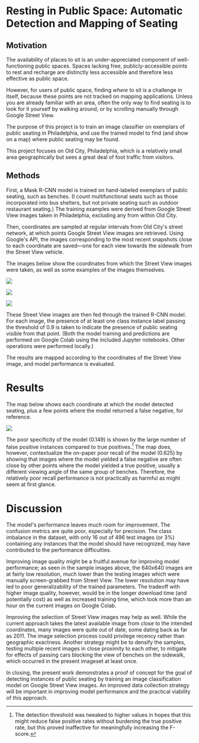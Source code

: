 # Resting in Public Space: Automatic Detection and Mapping of Seating

## Motivation

The availability of places to sit is an under-appreciated component of well-functioning public spaces. Spaces lacking free, publicly-accessible points to rest and recharge are distinctly less accessible and therefore less effective as public space. 

However, for users of public space, finding *where* to sit is a challenge in itself, because these points are not tracked on mapping applications. Unless you are already familiar with an area, often the only way to find seating is to look for it yourself by walking around, or by scrolling manually through Google Street View. 

The purpose of this project is to train an image classifier on exemplars of public seating in Philadelphia, and use the trained model to find (and show on a map) where public seating may be found.

This project focuses on Old City, Philadelphia, which is a relatively small area geographically but sees a great deal of foot traffic from visitors.

## Methods

First, a Mask R-CNN model is trained on hand-labeled exemplars of public seating, such as benches. (I count multifunctional seats such as those incorporated into bus shelters, but not private seating such as outdoor restaurant seating.) The training examples were derived from Google Street View images taken in Philadelphia, excluding any from within Old City.

Then, coordinates are sampled at regular intervals from Old City's street network, at which points Google Street View images are retrieved. Using Google's API, the images corresponding to the most recent snapshots close to each coordinate are saved—one for each view towards the sidewalk from the Street View vehicle.

The images below show the coordinates from which the Street View images were taken, as well as some examples of the images themselves.

![](images/street_view_points.png)

![](images/file_44.jpg)

![](images/file_172.jpg)

These Street View images are then fed through the trained R-CNN model. For each image, the presence of at least one class instance label passing the threshold of 0.9 is taken to indicate the presence of public seating visible from that point. (Both the model training and predictions are performed on Google Colab using the included Jupyter notebooks. Other operations were performed locally.)

The results are mapped according to the coordinates of the Street View image, and model performance is evaluated.

# Results

The map below shows each coordinate at which the model detected seating, plus a few points where the model returned a false negative, for reference.

![](images/model_output_map.png)

The poor specificity of the model (0.149) is shown by the large number of false positive instances compared to true positives.[^1] The map does, however, contextualize the on-paper poor recall of the model (0.625) by showing that images where the model yielded a false negative are often close by other points where the model yielded a true positive, usually a different viewing angle of the same group of benches. Therefore, the relatively poor recall performance is not practically as harmful as might seem at first glance.

[^1]: The detection threshold was tweaked to higher values in hopes that this might reduce false positive rates without burdening the true positive rate, but this proved inaffective for meaningfully increasing the F-score.

# Discussion

The model's performance leaves much room for improvement. The confusion metrics are quite poor, especially for precision. The class imbalance in the dataset, with only 16 out of 496 test images (or 3%) containing any instances that the model should have recognized, may have contributed to the performance difficulties.

Improving image quality might be a fruitful avenue for improving model performance; as seen in the sample images above, the 640x640 images are at fairly low resolution, much lower than the testing images which were manually screen-grabbed from Street View. The lower resolution may have led to poor generalizability of the trained parameters. The tradeoff with higher image quality, however, would be in the longer download time (and potentially cost) as well as increased training time, which took more than an hour on the current images on Google Colab.

Improving the selection of Street View images may help as well. While the current approach takes the latest available image from close to the intended coordinates, many images were quite out of date, some dating back as far as 2011. The image selection process could privilege recency rather than geographic exactness. Another strategy might be to densify the samples, testing multiple recent images in close proximity to each other, to mitigate for effects of passing cars blocking the view of benches on the sidewalk, which occurred in the present imageset at least once.

In closing, the present work demonstrates a proof of concept for the goal of detecting instances of public seating by training an image classification model on Google Street View images. An improved data collection strategy will be important in improving model performance and the practical viability of this approach.

